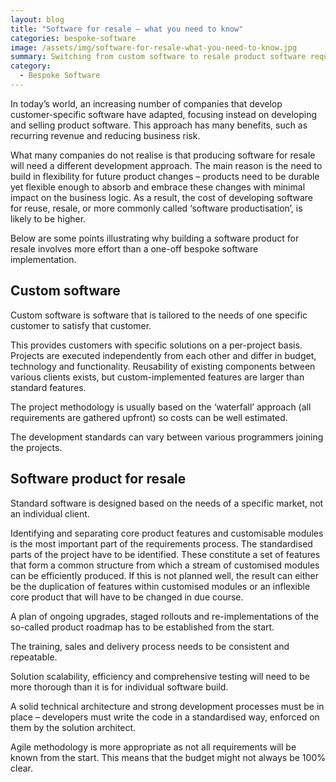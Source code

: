 ```yaml
---
layout: blog
title: "Software for resale – what you need to know"
categories: bespoke-software 
image: /assets/img/software-for-resale-what-you-need-to-know.jpg
summary: Switching from custom software to resale product software requires a new approach emphasizing flexibility, durability, and standardization, leading to higher initial development costs but offering benefits like recurring revenue and reduced business risk.
category:
  - Bespoke Software
---
```


In today’s world, an increasing number of companies that develop customer-specific software have adapted, focusing instead on developing and selling product software. This approach has many benefits, such as recurring revenue and reducing business risk. 

What many companies do not realise is that producing software for resale will need a different development approach. The main reason is the need to build in flexibility for future product changes – products need to be durable yet flexible enough to absorb and embrace these changes with minimal impact on the business logic. As a result, the cost of developing software for reuse, resale, or more commonly called ‘software productisation’, is likely to be higher.

Below are some points illustrating why building a software product for resale involves more effort than a one-off bespoke software implementation.

## Custom software
Custom software is software that is tailored to the needs of one specific customer to satisfy that customer.

This provides customers with specific solutions on a per-project basis. Projects are executed independently from each other and differ in budget, technology and functionality. Reusability of existing components between various clients exists, but custom-implemented features are larger than standard features.

The project methodology is usually based on the ‘waterfall’ approach (all requirements are gathered upfront) so costs can be well estimated.

The development standards can vary between various programmers joining the projects.

## Software product for resale
Standard software is designed based on the needs of a specific market, not an individual client.

Identifying and separating core product features and customisable modules is the most important part of the requirements process. The standardised parts of the project have to be identified. These constitute a set of features that form a common structure from which a stream of customised modules can be efficiently produced. If this is not planned well, the result can either be the duplication of features within customised modules or an inflexible core product that will have to be changed in due course.

A plan of ongoing upgrades, staged rollouts and re-implementations of the so-called product roadmap has to be established from the start.

The training, sales and delivery process needs to be consistent and repeatable.

Solution scalability, efficiency and comprehensive testing will need to be more thorough than it is for individual software build.

A solid technical architecture and strong development processes must be in place – developers must write the code in a standardised way, enforced on them by the solution architect.

Agile methodology is more appropriate as not all requirements will be known from the start. This means that the budget might not always be 100% clear.
